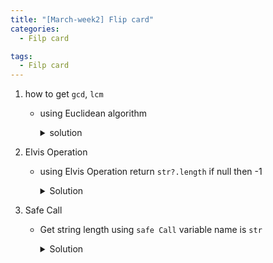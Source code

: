 ```yaml
---
title: "[March-week2] Flip card"
categories:
  - Filp card

tags:
  - Filp card
---
```


1. how to get `gcd`, `lcm`

   - using Euclidean algorithm
      <details>
        <summary>solution</summary>

        ``` C++
        class Solution {
          public : 
            int gcd(int a, int b) {
              int t = 0;
              while(b != 0) {
                t = b;
                b = a%b;
                a = t;
              }
      
              return a
            }
      
            int lcm(int a, int b) {
              return (a * b) / gcd(a, b);
            }
        }
        ```

      </details>

2.  Elvis Operation
    - using Elvis Operation return `str?.length`  if null then -1
      <details>
        <summary>Solution</summary>
      
        ```kotlin
        val lenOfString = str?.length ?: -1
        ```

      </details>

3. Safe Call
   - Get string length using `safe Call` variable name is `str`
      <details>
        <summary>Solution</summary>
      
        ```kotlin
        str?.length
        ```
      
      </details>
      
      

